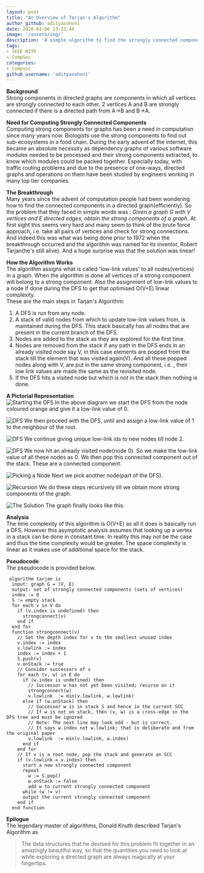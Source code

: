 ```yaml
---
layout: post
title: "An Overview of Tarjan's Algorithm"
author_github: adityasohoni
date: 2020-03-06 23:32:44
image: '/assets/img/'
description: 'A simple algorithm to find the strongly connected components in a directed graph'
tags:
- IEEE NITK
- CompSoc
categories:
- Compsoc
github_username: 'adityasohoni'
---
```

**Background**  
Strong components in directed graphs are components in which all vertices are strongly connected to each other.
2 vertices A and B are strongly connected if there is a directed path from A->B and B->A.

**Need for Computing Strongly Connected Components**  
Computing strong components for graphs has been a need in computation since many years now. Biologists use the strong components to find out sub-ecosystems in a food chain. During the early advent of the internet, this became an absolute necessity as dependency graphs of various software modules needed to be processed and their strong components extracted, to know which modules could be packed together.  Especially today, with traffic routing problems and due to the presence of one-ways, directed graphs and operations on them have been studied by engineers working in many top tier companies. 

**The Breakthrough**  
Many years since the advent of computation people had been wondering how to find the connected components in a directed graph(efficiently). So the problem that they faced in simple words was : *Given a graph G with V vertices and E directed edges, obtain the strong components of a graph*. At first sight this seems very hard and many seem to think of the brute force approach, i.e. take all pairs of vertices and check for strong connections. And indeed this was what was being done prior to 1972 when the breakthrough occurred and the algorithm was named for its inventor, Robert Tarjan(he's still alive). And a huge surprise was that the solution was linear!

**How the Algorithm Works**  
The algorithm assigns what is called 'low-link values' to all nodes(vertices) in a graph. When the algorithm is done all vertices of a strong component will belong to a strong component. Also the assignment of low-link values to a node if done during the DFS to get that optimised O(V+E) linear complexity.  
These are the main steps in Tarjan's Algorithm:  
1. A DFS is run from any node.  
2. A stack of valid nodes from which to update low-link values from, is maintained during the DFS. This stack basically has all nodes that are present in the current branch of the DFS.  
3. Nodes are added to the stack as they are explored for the first time.  
4. Nodes are removed from the stack if any path in the DFS ends in an already visited node say V, in this case elements are popped from the stack till the element that was visited again(V). And all these popped nodes along with V, are put in the same strong component, i.e. , their low link values are made the same as the revisited node.  
5. If the DFS hits a visited node but which is not in the stack then nothing is done.  

**A Pictorial Representation**  
![Starting the DFS](/blog_src/assets/img/TarjansAlgo/strtDFS.png)
In the above diagram we start the DFS from the node coloured orange and give it a low-link value of 0.
  
![DFS](/blog_src/assets/img/TarjansAlgo/strt2.png)
We then proceed with the DFS, until and assign a low-link value of 1 to the neighbour of the root.
  
![DFS](/blog_src/assets/img/TarjansAlgo/strt3.png)
We continue giving unique low-link ids to new nodes till node 2.  

![DFS](/blog_src/assets/img/TarjansAlgo/strt4.png)
We now hit an already visited node(node 0). So we make the low-link value of all these nodes as 0. We then pop this connected component out of the stack. These are a connected component.  
  
![Picking a Node](/blog_src/assets/img/TarjansAlgo/pickanonode.png)
Next we pick another node(part of the DFS).  
  
![Recursion](/blog_src/assets/img/TarjansAlgo/dorecursively.png)
We do these steps recursively till we obtain more strong components of the graph.  
  
![The Solution](/blog_src/assets/img/TarjansAlgo/final.png)
The graph finally looks like this.  
  
**Analysis**  
The time complexity of this algorithm is O(V+E) as all it does is basically run a DFS.
However this asymptotic analysis assumes that looking up a vertex in a stack can be done in constant time. In reality this may not be the case and thus the time complexity would be greater.
The space complexity is linear as it makes use of additional space for the stack.

**Pseudocode**   
The pseudocode is provided below.  

```
 algorithm tarjan is  
  input: graph G = (V, E) 
  output: set of strongly connected components (sets of vertices)  
  index := 0  
  S := empty stack  
  for each v in V do  
    if (v.index is undefined) then  
      strongconnect(v)  
    end if  
  end for  
  function strongconnect(v)  
    // Set the depth index for v to the smallest unused index  
    v.index := index  
    v.lowlink := index  
    index := index + 1  
    S.push(v)  
    v.onStack := true  
    // Consider successors of v  
    for each (v, w) in E do  
      if (w.index is undefined) then  
        // Successor w has not yet been visited; recurse on it  
        strongconnect(w)  
        v.lowlink  := min(v.lowlink, w.lowlink)  
      else if (w.onStack) then  
        // Successor w is in stack S and hence in the current SCC
        // If w is not on stack, then (v, w) is a cross-edge in the DFS tree and must be ignored
        // Note: The next line may look odd - but is correct.
        // It says w.index not w.lowlink; that is deliberate and from the original paper
        v.lowlink  := min(v.lowlink, w.index)
      end if
    end for
    // If v is a root node, pop the stack and generate an SCC
    if (v.lowlink = v.index) then
      start a new strongly connected component
      repeat
        w := S.pop()
        w.onStack := false
        add w to current strongly connected component
      while (w != v)
      output the current strongly connected component
    end if
  end function
```

**Epilogue**  
The legendary master of algorithms, Donald Knuth described Tarjan's Algorithm as
> The data structures that he devised for this problem fit together in an amazingly beautiful way, so that the quantities you need to look at while exploring a directed graph are always magically at your fingertips.